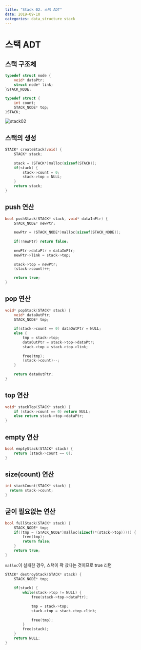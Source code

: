 ```yaml
---
title: "Stack 02. 스택 ADT"
date: 2019-09-10
categories: data_structure stack
---
```


# 스택 ADT

## 스택 구조체

~~~c
typedef struct node {
	void* dataPtr;
	struct node* link;
}STACK_NODE;

typedef struct {
	int count;
	STACK_NODE* top;
}STACK;
~~~

![stack02](https://user-images.githubusercontent.com/26007107/64574657-5296e580-d3ab-11e9-91e1-ddffad7cffdb.PNG)

## 스택의 생성

~~~c
STACK* createStack(void) {
	STACK* stack;
	
	stack = (STACK*)malloc(sizeof(STACK));
	if(stack) {
		stack->count = 0;
		stack->top = NULL;
	}
	return stack;
}
~~~

## push 연산

~~~c
bool pushStack(STACK* stack, void* dataInPtr) {
	STACK_NODE* newPtr;
	
	newPtr = (STACK_NODE*)malloc(sizeof(STACK_NODE));
	
	if(!newPtr) return false;
	
	newPtr->dataPtr = dataInPtr;
	newPtr->link = stack->top;
	
	stack->top = newPtr;
	(stack->count)++;

	return true;
}
~~~

## pop 연산 

~~~c
void* popStack(STACK* stack) {
	void* dataOutPtr;
	STACK_NODE* tmp;
	
	if(stack->count == 0) dataOutPtr = NULL;
	else {
		tmp = stack->top;
		dataOutPtr = stack->top->dataPtr;
		stack->top = stack->top->link;
		
		free(tmp);
		(stack->count)--;
	}
	
	return dataOutPtr;
}
~~~

## top 연산 

~~~c
void* stackTop(STACK* stack) {
	if (stack->count == 0) return NULL;
	else return stack->top->dataPtr;
}
~~~

## empty 연산

~~~c
bool emptyStack(STACK* stack) {
	return (stack->count == 0);
}
~~~

## size(count) 연산

~~~c
int stackCount(STACK* stack) {
  return stack->count;
}
~~~

## 굳이 필요없는 연산

~~~c
bool fullStack(STACK* stack) {
	STACK_NODE* tmp;
	if((tmp = (STACK_NODE*)malloc(sizeof(*(stack->top))))) {
		free(tmp);
		return false;
	}
	return true;
}
~~~

``malloc``이 실패한 경우, 스택이 꽉 찼다는 것이므로 true 리턴

~~~c
STACK* destroyStack(STACK* stack) {
	STACK_NODE* tmp;
	
	if(stack) {
		while(stack->top != NULL) {
			free(stack->top->dataPtr);
			
			tmp = stack->top;
			stack->top = stack->top->link;
			
			free(tmp);
		}
		free(stack);
	}
	return NULL;
}
~~~
